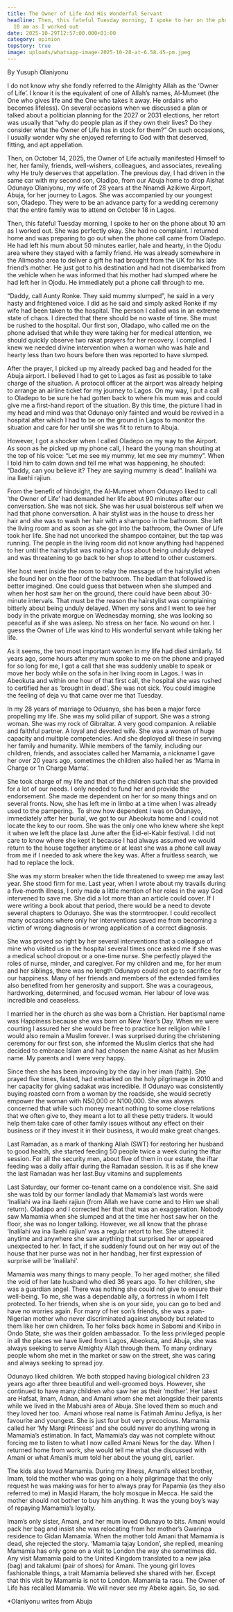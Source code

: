 ```yaml
---
title: The Owner of Life And His Wonderful Servant
headline: Then, this fateful Tuesday morning, I spoke to her on the phone about
  10 am as I worked out
date: 2025-10-29T12:57:00.000+01:00
category: opinion
topstory: true
image: uploads/whatsapp-image-2025-10-28-at-6.58.45-pm.jpeg
---
```

By Yusuph Olaniyonu

I do not know why she fondly referred to the Almighty Allah as the ‘Owner of Life’. I know it is the equivalent of one of Allah’s names, Al-Mumeet (the One who gives life and the One who takes it away. He ordains who becomes lifeless).
On several occasions when we discussed a plan or talked about a politician planning for the 2027 or 2031 elections, her retort was usually that “why do people plan as if they own their lives? Do they consider what the Owner of Life has in stock for them?” On such occasions, I usually wonder why she enjoyed referring to God with that deserved, fitting, and apt appellation.

Then, on October 14, 2025, the Owner of Life actually manifested Himself to her, her family, friends, well-wishers, colleagues, and associates, revealing why He truly deserves that appellation. The previous day, I had driven in the same car with my second son, Oladipo, from our Abuja home to drop Aishat Odunayo Olaniyonu, my wife of 28 years at the Nnamdi Azikiwe Airport, Abuja, for her journey to Lagos. She was accompanied by our youngest son, Oladepo. They were to be an advance party for a wedding ceremony that the entire family was to attend on October 18 in Lagos.

Then, this fateful Tuesday morning, I spoke to her on the phone about 10 am as I worked out. She was perfectly okay. She had no complaint. I returned home and was preparing to go out when the phone call came from Oladepo. He had left his mum about 50 minutes earlier, hale and hearty, in the Ojodu area where they stayed with a family friend. He was already somewhere in the Alimosho area to deliver a gift he had brought from the UK for his late friend’s mother. He just got to his destination and had not disembarked from the vehicle when he was informed that his mother had slumped where he had left her in Ojodu. He immediately put a phone call through to me.

“Daddy, call Aunty Ronke. They said mummy slumped”, he said in a very hasty and frightened voice. I did as he said and simply asked Ronke if my wife had been taken to the hospital. The person I called was in an extreme state of chaos. I directed that there should be no waste of time. She must be rushed to the hospital. Our first son, Oladapo, who called me on the phone advised that while they were taking her for medical attention, we should quickly observe two rakat prayers for her recovery. I complied. I knew we needed divine intervention when a woman who was hale and hearty less than two hours before then was reported to have slumped.

After the prayer, I picked up my already packed bag and headed for the Abuja airport. I believed I had to get to Lagos as fast as possible to take charge of the situation. A protocol officer at the airport was already helping to arrange an airline ticket for my journey to Lagos. On my way, I put a call to Oladepo to be sure he had gotten back to where his mum was and could give me a first-hand report of the situation. By this time, the picture I had in my head and mind was that Odunayo only fainted and would be revived in a hospital after which I had to be on the ground in Lagos to monitor the situation and care for her until she was fit to return to Abuja.

However, I got a shocker when I called Oladepo on my way to the Airport. As soon as he picked up my phone call, I heard the young man shouting at the top of his voice: “Let me see my mummy, let me see my mummy”. When I told him to calm down and tell me what was happening, he shouted: “Daddy, can you believe it? They are saying mummy is dead”. Inalilahi wa ina Ilaehi rajiun.

From the benefit of hindsight, the Al-Mumeet whom Odunayo liked to call ‘the Owner of Life’ had demanded her life about 90 minutes after our conversation. She was not sick. She was her usual boisterous self when we had that phone conversation. A hair stylist was in the house to dress her hair and she was to wash her hair with a shampoo in the bathroom. She left the living room and as soon as she got into the bathroom, the Owner of Life took her life. She had not uncorked the shampoo container, but the tap was running. The people in the living room did not know anything had happened to her until the hairstylist was making a fuss about being unduly delayed and was threatening to go back to her shop to attend to other customers.

Her host went inside the room to relay the message of the hairstylist when she found her on the floor of the bathroom. The bedlam that followed is better imagined. One could guess that between when she slumped and when her host saw her on the ground, there could have been about 30-minute intervals. That must be the reason the hairstylist was complaining bitterly about being unduly delayed. When my sons and I went to see her body in the private morgue on Wednesday morning, she was looking so peaceful as if she was asleep. No stress on her face. No wound on her. I guess the Owner of Life was kind to His wonderful servant while taking her life.

As it seems, the two most important women in my life had died similarly. 14 years ago, some hours after my mum spoke to me on the phone and prayed for so long for me, I got a call that she was suddenly unable to speak or move her body while on the sofa in her living room in Lagos. I was in Abeokuta and within one hour of that first call, the hospital she was rushed to certified her as ‘brought in dead’. She was not sick. You could imagine the feeling of deja vu that came over me that Tuesday.

In my 28 years of marriage to Oduanyo, she has been a major force propelling my life. She was my solid pillar of support. She was a strong woman. She was my rock of Gibraltar. A very good companion. A reliable and faithful partner. A loyal and devoted wife. She was a woman of huge capacity and multiple competencies. And she deployed all these in serving her family and humanity. While members of the family, including our children, friends, and associates called her Mamamia, a nickname I gave her over 20 years ago, sometimes the children also hailed her as ‘Mama in Charge or ‘In Charge Mama’.

She took charge of my life and that of the children such that she provided for a lot of our needs. I only needed to fund her and provide the endorsement. She made me dependent on her for so many things and on several fronts. Now, she has left me in limbo at a time when I was already used to the pampering. 
To show how dependent I was on Odunayo, immediately after her burial, we got to our Abeokuta home and I could not locate the key to our room. She was the only one who knew where she kept it when we left the place last June after the Eid-el-Kabir festival. I did not care to know where she kept it because I had always assumed we would return to the house together anytime or at least she was a phone call away from me if I needed to ask where the key was. After a fruitless search, we had to replace the lock.

She was my storm breaker when the tide threatened to sweep me away last year. She stood firm for me. Last year, when I wrote about my travails during a five-month illness, I only made a little mention of her roles in the way God intervened to save me. She did a lot more than an article could cover. If I were writing a book about that period, there would be a need to devote several chapters to Odunayo. She was the stormtrooper. I could recollect many occasions where only her interventions saved me from becoming a victim of wrong diagnosis or wrong application of a correct diagnosis.

She was proved so right by her several interventions that a colleague of mine who visited us in the hospital several times once asked me if she was a medical school dropout or a one-time nurse. She perfectly played the roles of nurse, minder, and caregiver. For my children and me, for her mum and her siblings, there was no length Odunayo could not go to sacrifice for our happiness. Many of her friends and members of the extended families also benefited from her generosity and support. She was a courageous, hardworking, determined, and focused woman. Her labour of love was incredible and ceaseless.

I married her in the church as she was born a Christian. Her baptismal name was Happiness because she was born on New Year’s Day. When we were courting I assured her she would be free to practice her religion while I would also remain a Muslim forever. I was surprised during the christening ceremony for our first son, she informed the Muslim clerics that she had decided to embrace Islam and had chosen the name Aishat as her Muslim name. My parents and I were very happy.

Since then she has been improving by the day in her iman (faith). She prayed five times, fasted, had embarked on the holy pilgrimage in 2010 and her capacity for giving sadakat was incredible. If Odunayo was consistently buying roasted corn from a woman by the roadside, she would secretly empower the woman with N50,000 or N100,000. She was always concerned that while such money meant nothing to some close relations that we often give to, they meant a lot to all these petty traders. It would help them take care of other family issues without any effect on their business or if they invest it in their business, it would make great changes.

Last Ramadan, as a mark of thanking Allah (SWT) for restoring her husband to good health, she started feeding 50 people twice a week during the iftar session. For all the security men, about five of them in our estate, the iftar feeding was a daily affair during the Ramadan session. It is as if she knew the last Ramadan was her last.Buy vitamins and supplements

Last Saturday, our former co-tenant came on a condolence visit. She said she was told by our former landlady that Mamamia’s last words were ‘Inalilahi wa ina Ilaehi rajiun (from Allah we have come and to Him we shall return). Oladapo and I corrected her that that was an exaggeration. Nobody saw Mamamia when she slumped and at the time her host saw her on the floor, she was no longer talking. However, we all know that the phrase ‘Inalilahi wa ina Ilaehi rajiun’ was a regular retort to her. She uttered it anytime and anywhere she saw anything that surprised her or appeared unexpected to her. In fact, if she suddenly found out on her way out of the house that her purse was not in her handbag, her first expression of surprise will be ‘Inalilahi’.

Mamamia was many things to many people. To her aged mother, she filled the void of her late husband who died 36 years ago. To her children, she was a guardian angel. There was nothing she could not give to ensure their well-being. To me, she was a dependable ally, a fortress in whom I felt protected. To her friends, when she is on your side, you can go to bed and have no worries again. For many of her son’s friends, she was a pan-Nigerian mother who never discriminated against anybody but related to them like her own children. To her folks back home in Sabomi and Kiribo in Ondo State, she was their golden ambassador. To the less privileged people in all the places we have lived from Lagos, Abeokuta, and Abuja, she was always seeking to serve Almighty Allah through them. To many ordinary people whom she met in the market or saw on the street, she was caring and always seeking to spread joy.

Odunayo liked children. We both stopped having biological children 23 years ago after three beautiful and well-groomed boys. However, she continued to have many children who saw her as their ‘mother’. Her latest are Hafsat, Imam, Adnan, and Amani whom she met alongside their parents while we lived in the Mabushi area of Abuja. She loved them so much and they loved her too. 
Amani whose real name is Fatimah Aminu Jefiya, is her favourite and youngest. She is just four but very precocious. Mamamia called her ‘My Margi Princess’ and she could never do anything wrong in Mamamia’s estimation. In fact, Mamamia’s day was not complete without forcing me to listen to what I now called Amani News for the day. When I returned home from work, she would tell me what she discussed with Amani or what Amani’s mum told her about the young girl, earlier.

The kids also loved Mamamia. During my illness, Amani’s eldest brother, Imam, told the mother who was going on a holy pilgrimage that the only request he was making was for her to always pray for Papamia (as they also referred to me) in Masjid Haram, the holy mosque in Mecca. He said the mother should not bother to buy him anything. It was the young boy’s way of repaying Mamamia’s loyalty.

Imam’s only sister, Amani, and her mum loved Odunayo to bits. Amani would pack her bag and insist she was relocating from her mother’s Gwarinpa residence to Gidan Mamamia. When the mother told Amani that Mamamia is dead, she rejected the story. ‘Mamamia tajay London’, she replied, meaning Mamamia has only gone on a visit to London the way she sometimes did. Any visit Mamamia paid to the United Kingdom translated to a new jaka (bag) and takalumi (pair of shoes) for Amani. The young girl loves fashionable things, a trait Mamamia believed she shared with her. Except that this visit by Mamamia is not to London. Mamamia ta rasu. The Owner of Life has recalled Mamamia. We will never see my Abeke again. So, so sad.

*Olaniyonu writes from Abuja
